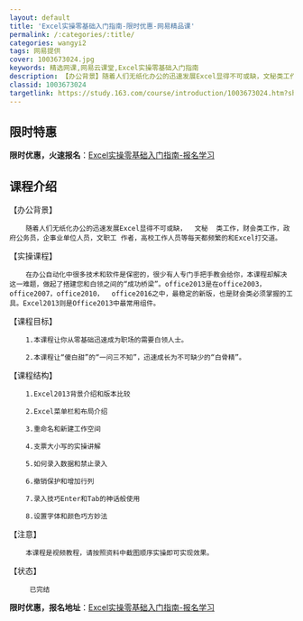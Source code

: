 ```yaml
---
layout: default
title: 'Excel实操零基础入门指南-限时优惠-网易精品课'
permalink: /:categories/:title/
categories: wangyi2
tags: 网易提供
cover: 1003673024.jpg
keywords: 精选网课,网易云课堂,Excel实操零基础入门指南
description: 【办公背景】随着人们无纸化办公的迅速发展Excel显得不可或缺，文秘类工作，财会类工作，政府公务员，企事业单位人员，文职
classid: 1003673024
targetlink: https://study.163.com/course/introduction/1003673024.htm?share=1&shareId=1025206652&utm_campaign=share&utm_medium=iphoneShare&utm_source=&utm_u=1025206652
---
```


## 限时特惠

**限时优惠，火速报名**：[Excel实操零基础入门指南-报名学习](https://study.163.com/course/introduction/1003673024.htm?share=1&shareId=1025206652&utm_campaign=share&utm_medium=iphoneShare&utm_source=&utm_u=1025206652)

## 课程介绍

【办公背景】

        随着人们无纸化办公的迅速发展Excel显得不可或缺，  文秘  类工作，财会类工作，政府公务员，企事业单位人员，文职工 作者，高校工作人员等每天都频繁的和Excel打交道。

【实操课程】

        在办公自动化中很多技术和软件是保密的，很少有人专门手把手教会给你，本课程却解决这一难题，做起了搭建您和白领之间的“成功桥梁”。office2013是在office2003，office2007，office2010，  office2016之中，最稳定的新版，也是财会类必须掌握的工具。Excel2013则是Office2013中最常用组件。

【课程目标】

        1.本课程让你从零基础迅速成为职场的需要白领人士。

        2.本课程让“傻白甜”的“一问三不知”，迅速成长为不可缺少的“白骨精”。

【课程结构】

        1.Excel2013背景介绍和版本比较

        2.Excel菜单栏和布局介绍

        3.重命名和新建工作空间

        4.支票大小写的实操讲解

        5.如何录入数据和禁止录入

        6.撤销保护和增加行列

        7.录入技巧Enter和Tab的神话般使用

        8.设置字体和颜色巧方妙法

【注意】

        本课程是视频教程，请按照资料中截图顺序实操即可实现效果。

【状态】

         已完结

**限时优惠，报名地址**：[Excel实操零基础入门指南-报名学习](https://study.163.com/course/introduction/1003673024.htm?share=1&shareId=1025206652&utm_campaign=share&utm_medium=iphoneShare&utm_source=&utm_u=1025206652)

